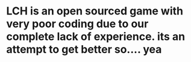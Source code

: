 # LCH is an open sourced game with very poor coding due to our complete lack of experience. its an attempt to get better so.... yea
